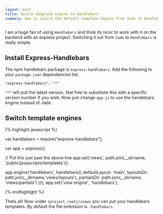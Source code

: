 ```yaml
---
layout: post
title: Switch template engine to Handlebars
summary: How to switch the default template engine from Jade to Handlebars in Express
---
```



I am a huge fan of using `Handlebars` and think its nicer to work with it on the backend with an express project. Switching it out from `Jade` to `Handlebars` is really simple.

## Install Express-Handlebars

The npm handlebars package is `express-handlebars`. Add the following to your `package.json` dependencies list:

    "express-handlebars": "*"

 `"*"` will pull the latest version, feel free to substitute this with a specific version number if you wish. Now just change `app.js` to use the handlebars engine instead of Jade.


## Switch template engines

{% highlight javascript %}

var handlebars = require("express-handlebars");


var app = express();

// Put this just past the above line
app.set('views', path.join(__dirname, 'public/javascripts/templates'));

app.engine('handlebars', handlebars({
  defaultLayout: 'main', 
  layoutsDir: path.join(__dirname,'views/layouts'),
  partialsDir: path.join(__dirname, 'views/partials')
}));
app.set('view engine', 'handlebars');

{% endhighlight %}


Thats all! Now under `{project_root}/views` you can put your handlebars templates. By default the file extension is `.handlebars`.